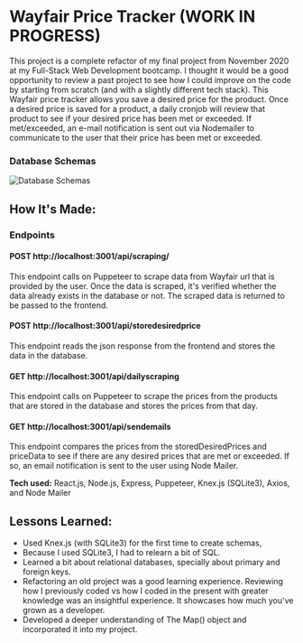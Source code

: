 # Wayfair Price Tracker (WORK IN PROGRESS)
This project is a complete refactor of my final project from November 2020 at my Full-Stack Web Development bootcamp. I thought it would be a good opportunity to review a past project to see how I could improve on the code by starting from scratch (and with a slightly different tech stack). This Wayfair price tracker allows you save a desired price for the product. Once a desired price is saved for a product, a daily cronjob will review that product to see if your desired price has been met or exceeded. If met/exceeded, an e-mail notification is sent out via Nodemailer to communicate to the user that their price has been met or exceeded.

### Database Schemas
![Database Schemas](https://i.imgur.com/2RHJJqG.png)

## How It's Made:

### Endpoints
#### POST http://localhost:3001/api/scraping/
This endpoint calls on Puppeteer to scrape data from Wayfair url that is provided by the user. Once the data is scraped, it's verified whether the data already exists in the database or not. The scraped data is returned to be passed to the frontend.
#### POST http://localhost:3001/api/storedesiredprice
This endpoint reads the json response from the frontend and stores the data in the database.
#### GET http://localhost:3001/api/dailyscraping
This endpoint calls on Puppeteer to scrape the prices from the products that are stored in the database and stores the prices from that day.
#### GET http://localhost:3001/api/sendemails
This endpoint compares the prices from the storedDesiredPrices and priceData to see if there are any desired prices that are met or exceeded. If so, an email notification is sent to the user using Node Mailer.

**Tech used:** React.js, Node.js, Express, Puppeteer, Knex.js (SQLite3), Axios, and Node Mailer

## Lessons Learned:
- Used Knex.js (with SQLite3) for the first time to create schemas,
- Because I used SQLite3, I had to relearn a bit of SQL.
- Learned a bit about relational databases, specially about primary and foreign keys.
- Refactoring an old project was a good learning experience. Reviewing how I previously coded vs how I coded in the present with greater knowledge was an insightful experience. It showcases how much you've grown as a developer.
- Developed a deeper understanding of The Map() object and incorporated it into my project.
